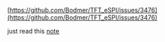 [https://github.com/Bodmer/TFT_eSPI/issues/3476](https://github.com/Bodmer/TFT_eSPI/issues/3476)

just read this [note](https://github.com/Raphael-Boichot/The-TinyGB-Printer/blob/59753096baee4126f26321b7315d2f6e0639d5b6/TinyGB_Printer/Upscalerlib.h#L1)
